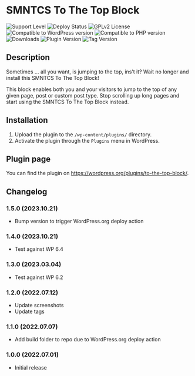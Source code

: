 # SMNTCS To The Top Block

![Support Level](https://img.shields.io/badge/support-active-green.svg)
![Deploy Status](https://github.com/nielslange/to-the-top-block/actions/workflows/deploy.yml/badge.svg)
![GPLv2 License](https://img.shields.io/github/license/nielslange/to-the-top-block.svg)
![Compatible to WordPress version](https://plugintests.com/plugins/to-the-top-block/wp-badge.svg)
![Compatible to PHP version](https://plugintests.com/plugins/to-the-top-block/php-badge.svg)
![Downloads](https://img.shields.io/wordpress/plugin/dt/to-the-top-block.svg)
![Plugin Version](https://img.shields.io/wordpress/plugin/v/to-the-top-block.svg)
![Tag Version](https://img.shields.io/github/tag/nielslange/to-the-top-block.svg)

## Description

Sometimes … all you want, is jumping to the top, ins’t it? Wait no longer and install this SMNTCS To The Top Block!

This block enables both you and your visitors to jump to the top of any given page, post or custom post type. Stop scrolling up long pages and start using the SMNTCS To The Top Block instead.

## Installation

1. Upload the plugin to the `/wp-content/plugins/` directory.
2. Activate the plugin through the `Plugins` menu in WordPress.

## Plugin page

You can find the plugin on <https://wordpress.org/plugins/to-the-top-block/>.

## Changelog

### 1.5.0 (2023.10.21)

-   Bump version to trigger WordPress.org deploy action

### 1.4.0 (2023.10.21)

-   Test against WP 6.4

### 1.3.0 (2023.03.04)

-   Test against WP 6.2

### 1.2.0 (2022.07.12)

-   Update screenshots
-   Update tags

### 1.1.0 (2022.07.07)

-   Add build folder to repo due to WordPress.org deploy action

### 1.0.0 (2022.07.01)

-   Initial release
